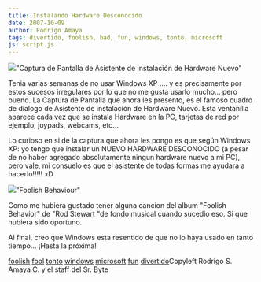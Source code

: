 ```yaml
---
title: Instalando Hardware Desconocido
date: 2007-10-09
author: Rodrigo Amaya
tags: divertido, foolish, bad, fun, windows, tonto, microsoft
js: script.js
---
```


[![](http://bp1.blogger.com/_ayvorITawE4/Rwt6u1mN2XI/AAAAAAAAAgI/ZCPz24_fMcM/s400/Captura.png)](http://bp1.blogger.com/_ayvorITawE4/Rwt6u1mN2XI/AAAAAAAAAgI/ZCPz24_fMcM/s1600-h/Captura.png)"Captura de Pantalla de Asistente de instalación
      de Hardware Nuevo"

Tenia varias semanas de no
      usar Windows XP .... y es precisamente por estos sucesos irregulares por lo que no me gusta
      usarlo mucho... pero bueno.
La Captura de Pantalla que ahora les presento, es el
      famoso cuadro de dialogo de Asistente de instalación de Hardware Nuevo. Esta ventanilla
      aparece cada vez que se instala Hardware en la PC, tarjetas de red por ejemplo, joypads,
      webcams, etc...

Lo curioso en si de la captura que ahora les pongo es
      que según Windows XP:
yo tengo que instalar un NUEVO HARDWARE DESCONOCIDO (a pesar
      de no haber agregado absolutamente ningun hardware nuevo a mi PC), pero vale, mi consuelo es
      que el asistente de todas formas me ayudara a hacerlo!!!!! xD

[![](http://bp3.blogger.com/_ayvorITawE4/Rwt-iVmN2YI/AAAAAAAAAgQ/dn_9dtfjT6s/s400/foolish.jpg)](http://bp3.blogger.com/_ayvorITawE4/Rwt-iVmN2YI/AAAAAAAAAgQ/dn_9dtfjT6s/s1600-h/foolish.jpg)"Foolish
      Behaviour"

Como me hubiera gustado tener alguna cancion del album "Foolish Behavior" de "Rod
      Stewart "de fondo musical cuando sucedio eso. Si que hubiera sido oportuno.

Al final, creo que Windows esta resentido de que no lo haya usado en tanto
      tiempo... ¡Hasta la próxima!

[foolish](http://www.blogalaxia.com/tags/foolish) [fool](http://www.blogalaxia.com/tags/fool) [tonto](http://www.blogalaxia.com/tags/tonto) [windows](http://www.blogalaxia.com/tags/windows) [microsoft](http://www.blogalaxia.com/tags/microsoft) [fun](http://www.blogalaxia.com/tags/fun) [divertido](http://www.blogalaxia.com/tags/divertido)Copyleft Rodrigo S. Amaya C. y el staff del Sr.
      Byte